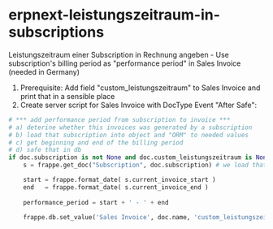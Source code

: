 # erpnext-leistungszeitraum-in-subscriptions
Leistungszeitraum einer Subscription in Rechnung angeben - Use subscription's billing period as "performance period" in Sales Invoice (needed in Germany)

1. Prerequisite: Add field "custom_leistungszeitraum" to Sales Invoice and print that in a sensible place
2. Create server script for Sales Invoice with DocType Event "After Safe":

```python
# *** add performance period from subscription to invoice ***
# a) deterine whether this invoices was generated by a subscription
# b) load that subscription into object and "ORM" to needed values
# c) get beginning and end of the billing period
# d) safe that in db
if doc.subscription is not None and doc.custom_leistungszeitraum is None: # we stem from a subscription!
    s = frappe.get_doc("Subscription", doc.subscription) # we load that subscription into s

    start = frappe.format_date( s.current_invoice_start )
    end   = frappe.format_date( s.current_invoice_end )
    
    performance_period = start + ' - ' + end

    frappe.db.set_value('Sales Invoice', doc.name, 'custom_leistungszeitraum', performance_period)

```

